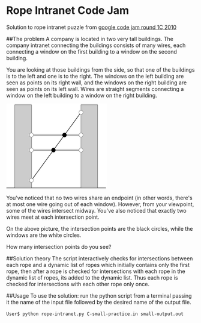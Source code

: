 # Rope Intranet Code Jam
Solution to rope intranet puzzle from [google code jam round 1C 2010](https://code.google.com/codejam/contest/619102/dashboard)

##The problem
A company is located in two very tall buildings. The company intranet connecting the buildings consists of many wires, each connecting a window on the first building to a window on the second building.

You are looking at those buildings from the side, so that one of the buildings is to the left and one is to the right. The windows on the left building are seen as points on its right wall, and the windows on the right building are seen as points on its left wall. Wires are straight segments connecting a window on the left building to a window on the right building.

![Problem image][problem]

[problem]: /rope-intranet-diagram.png "Problem Image"

You've noticed that no two wires share an endpoint (in other words, there's at most one wire going out of each window). However, from your viewpoint, some of the wires intersect midway. You've also noticed that exactly two wires meet at each intersection point.

On the above picture, the intersection points are the black circles, while the windows are the white circles.

How many intersection points do you see?

##Solution theory
The script interactively checks for intersections between each rope and a dynamic list of ropes which initially contains only the first rope, then after a rope is checked for intersections with each rope in the dynamic list of ropes, its added to the dynamic list. Thus each rope is checked for intersections with each other rope only once.

##Usage
To use the solution: run the python script from a terminal passing it the name of the input file followed by the desired name of the output file.   

```
User$ python rope-intranet.py C-small-practice.in small-output.out
```
